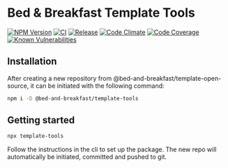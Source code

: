 # Bed & Breakfast Template Tools

[![NPM Version](https://img.shields.io/npm/v/@bed-and-breakfast/template-tools)](https://www.npmjs.com/package/@bed-and-breakfast/template-tools)
[![CI](https://github.com/bed-and-breakfast/template-tools/actions/workflows/ci.yml/badge.svg?branch=main)](https://github.com/bed-and-breakfast/template-tools/actions/workflows/ci.yml)
[![Release](https://github.com/bed-and-breakfast/template-tools/actions/workflows/release.yml/badge.svg?branch=main)](https://github.com/bed-and-breakfast/template-tools/actions/workflows/release.yml)
[![Code Climate](https://codeclimate.com/github/bed-and-breakfast/template-tools/badges/gpa.svg)](https://codeclimate.com/github/bed-and-breakfast/template-tools)
[![Code Coverage](https://codeclimate.com/github/bed-and-breakfast/template-tools/badges/coverage.svg)](https://codeclimate.com/github/bed-and-breakfast/template-tools)
[![Known Vulnerabilities](https://snyk.io/test/github/bed-and-breakfast/template-tools/badge.svg?targetFile=package.json)](https://snyk.io/test/github/bed-and-breakfast/template-tools?targetFile=package.json)

## Installation

After creating a new repository from @bed-and-breakfast/template-open-source, it can be initiated with the following command:

```sh
npm i -D @bed-and-breakfast/template-tools
```

## Getting started

```sh
npx template-tools
```

Follow the instructions in the cli to set up the package. The new repo will automatically be initiated, committed and pushed to git.
